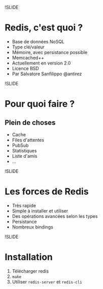 !SLIDE
# Redis, c'est quoi ? #

* Base de données NoSQL
* Type clé/valeur
* Mémoire, avec persistance possible
* Memcached++
* Actuellement en version 2.0
* Licence BSD
* Par Salvatore Sanfilippo @antirez


!SLIDE
# Pour quoi faire ? #
## Plein de choses ##

* Cache
* Files d'attentes
* PubSub
* Statistiques
* Liste d'amis
* ...


!SLIDE
# Les forces de Redis #

* Très rapide
* Simple à installer et utiliser
* Des opérations avancées selon les types
* Persistance
* Nombreux bindings


!SLIDE
# Installation #

1. Télécharger redis
2. `make`
3. Utiliser `redis-server` et `redis-cli`


